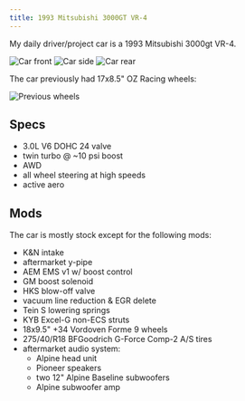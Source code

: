 ```yaml
---
title: 1993 Mitsubishi 3000GT VR-4
---
```


My daily driver/project car is a 1993 Mitsubishi 3000gt VR-4.

![Car front](car-front.jpg)
![Car side](car-side.jpg)
![Car rear](car-rear.jpg)

The car previously had 17x8.5" OZ Racing wheels:

![Previous wheels](previous-wheels.jpg)

## Specs

* 3.0L V6 DOHC 24 valve
* twin turbo @ \~10 psi boost
* AWD
* all wheel steering at high speeds
* active aero

## Mods
The car is mostly stock except for the following mods:

* K&N intake
* aftermarket y-pipe
* AEM EMS v1 w/ boost control
* GM boost solenoid
* HKS blow-off valve
* vacuum line reduction & EGR delete
* Tein S lowering springs
* KYB Excel-G non-ECS struts
* 18x9.5" +34 Vordoven Forme 9 wheels
* 275/40/R18 BFGoodrich G-Force Comp-2 A/S tires
* aftermarket audio system:
  * Alpine head unit
  * Pioneer speakers
  * two 12" Alpine Baseline subwoofers
  * Alpine subwoofer amp
